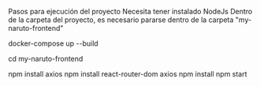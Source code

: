 Pasos para ejecución del proyecto
Necesita tener instalado NodeJs
Dentro de la carpeta del proyecto, es necesario pararse dentro de la carpeta "my-naruto-frontend"

docker-compose up --build

cd my-naruto-frontend

npm install axios
npm install react-router-dom axios
npm install
npm start
